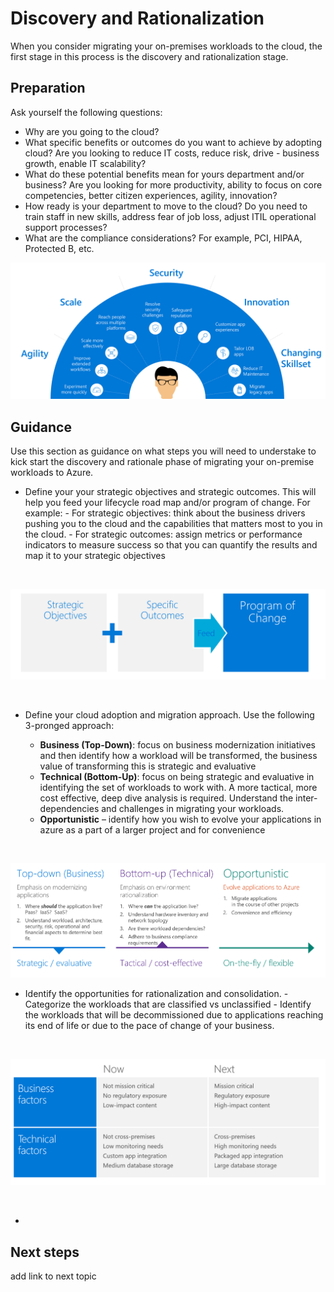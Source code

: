 # Discovery and Rationalization

When you consider migrating your on-premises workloads to the cloud, the first stage in this process is the discovery and rationalization stage.

## Preparation

Ask yourself the following questions:

- Why are you going to the cloud? 
- What specific benefits or outcomes do you want to achieve by adopting cloud? Are you looking to reduce IT costs, reduce risk, drive - business growth, enable IT scalability?
- What do these potential benefits mean for yours department and/or business? Are you looking for more productivity, ability to focus on core competencies, better citizen experiences, agility, innovation?
- How ready is your department to move to the cloud? Do you need to train staff in new skills, address fear of job loss, adjust ITIL operational support processes?
- What are the compliance considerations? For example, PCI, HIPAA, Protected B, etc.


![migrationreasons](https://github.com/alvarovitta/Workload-Migration/blob/master/_images/migrationreasons.PNG)


## Guidance

Use this section as guidance on what steps you will need to understake to kick start the discovery and rationale phase of migrating your on-premise workloads to Azure.

- Define your your strategic objectives and strategic outcomes. This will help you feed your lifecycle road map and/or program of change. For example:
      - For strategic objectives: think about the business drivers pushing you to the cloud and the capabilities that matters most to you in the cloud. 
      - For strategic outcomes: assign metrics or performance indicators to measure success so that you can quantify the results and map it to your strategic objectives

<br/>

![strategy](https://github.com/alvarovitta/Workload-Migration/blob/master/_images/strategy.PNG)

<br/>

- Define your cloud adoption and migration approach. Use the following 3-pronged approach:

     - **Business (Top-Down)**: focus on business modernization initiatives and then identify how a workload will be transformed, the business value of transforming this is strategic and evaluative
     - **Technical (Bottom-Up)**: focus on being strategic and evaluative in identifying the set of workloads to work with. A more tactical, more cost effective, deep dive analysis is required.  Understand the inter-dependencies and challenges in migrating your workloads.
     - **Opportunistic** – identify how you wish to evolve your applications in azure as a part of a larger project and for convenience

<br/> 

![approach](https://github.com/alvarovitta/Workload-Migration/blob/master/_images/Approach.PNG)
<br/>

- Identify the opportunities for rationalization and consolidation. 
      - Categorize the workloads that are classified vs unclassified
      - Identify the workloads that will be decommissioned due to applications reaching its end of life or due to the pace of change of your business.
       
 <br/>  

![framework](https://github.com/alvarovitta/Workload-Migration/blob/master/_images/framework.PNG)

<br/>

- 



## Next steps

add link to next topic

